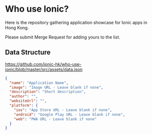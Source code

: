 # Who use Ionic?

Here is the repository gathering application showcase for Ionic apps in Hong Kong.

Please submit Merge Request for adding yours to the list.


## Data Structure

https://github.com/ionic-hk/who-use-ionic/blob/master/src/assets/data.json

```json
{
  "name": "Application Name",
  "image": "Image URL - Leave blank if none",
  "description": "Short description",
  "author": "",
  "websiteUrl": "",
  "platform": {
    "ios": "App Store URL - Leave blank if none",
    "android": "Google Play URL - Leave blank if none",
    "web": "PWA URL - Leave blank if none"
  }
}
```
